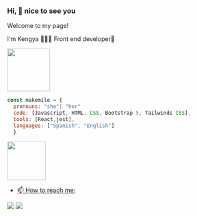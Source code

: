 ### Hi, 👋 nice to see you 

Welcome to my page!

I'm Kengya 👩🏻‍💻 Front end developer💛

<img src="https://github.com/makemile/makemile/assets/83560300/6db17a06-ebe6-409c-8297-518b8aaf0a1e" width="100" height="100" />

```Javascript
const makemile = {
  pronouns: "she"| "her"
  code: [Javascript, HTML, CSS, Bootstrap 5, Tailwinds CSS], 
  tools: [React,jest],
  languages: ["Spanish", "English"]
  }
```
<div>
  <a href="https://www.credly.com/badges/55572276-3869-4d9f-889e-06306c73b93b" target="_blank"><img aling="left" width="90" height="90" src="https://github.com/makemile/makemile/assets/83560300/72582517-ba1e-4b81-82a0-b74cea90c02a"> 
</div>


- 📫 How to reach me:
 <div>
 <a href = "mkengya@gmail.com" target="_blank"><img src="https://img.shields.io/badge/Gmail-D14836?style=for-the-badge&logo=gmail&logoColor=white" target="_blank"></a>
  <a href="https://www.linkedin.com/in/kengyamoncada/" target="_blank"><img src="https://img.shields.io/badge/LinkedIn-0077B5?style=for-the-badge&logo=linkedin&logoColor=white" target="_blank"></a> 
  </div>
 <br>


<!--
**makemile/makemile** is a ✨ _special_ ✨ repository because its `README.md` (this file) appears on your GitHub profile.

- 💬 Ask me about:
